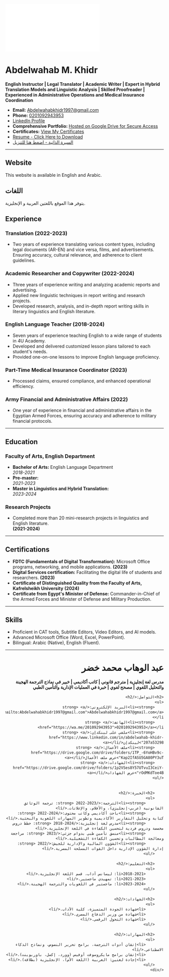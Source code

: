 
![Circular Image](README.md)



# Abdelwahab M. Khidr  
**English Instructor | Legal Translator | Academic Writer | Expert in Hybrid Translation Models and Linguistic Analysis | Skilled Proofreader | Experienced in Administrative Operations and Medical Insurance Coordination**  
- **Email:** [Abdelwahabkhidr1997@gmail.com](mailto:Abdelwahabkhidr1997@gmail.com)  
- **Phone:** [0201092943953](https://wa.me/201092943953)
- [LinkedIn Profile](https://www.linkedin.com/in/abdelwahab-khidr-207a53298?utm_source=share&utm_campaign=share_via&utm_content=profile&utm_medium=android_app)
- **Comprehensive Portfolio:** [Hosted on Google Drive for Secure Access](https://drive.google.com/drive/folders/1TP_-6YoHBv9c-Kap2IfASU5GA80PY3uT?usp=sharing)
- **Certificates:** [View My Certificates](https://drive.google.com/drive/folders/1p2VSes8Y57UTvuI3CeiY-rOdMKdToe4B)
- [Resume - Click Here to Download](https://drive.google.com/file/d/1slmTQsAv4Rbto-sYVl-gLHcT8izqwewk/view?usp=drivesdk)
- [السيرة الذاتية - اضغط هنا للتنزيل](https://drive.google.com/file/d/1_mbsJvpM25iIqW7w_Sy9AvYl8asA1Icc/view?usp=drivesdk)

---

##  Website  

This website is available in English and Arabic. 

## اللغات  

يتوفر هذا الموقع باللغتين العربية و الإنجليزية.

## Experience  

### Translation  **(2022-2023)**

- Two years of experience translating various content types, including legal documents (AR-EN) and vice versa, films, and advertisements. Ensuring accuracy, cultural relevance, and adherence to client guidelines.  

### Academic Researcher and Copywriter  **(2022-2024)**

- Three years of experience writing and analyzing academic reports and advertising.  
- Applied new linguistic techniques in report writing and research projects.  
- Developed research, analysis, and in-depth report writing skills in literary linguistics and English literature.  

### English Language Teacher  **(2018-2024)**
- Seven years of experience teaching English to a wide range of students in 4U Academy.  
- Developed and delivered customized lesson plans tailored to each student's needs.  
- Provided one-on-one lessons to improve English language proficiency.  


### Part-Time Medical Insurance Coordinator  **(2023)** 
- Processed claims, ensured compliance, and enhanced operational efficiency.  

### Army Financial and Administrative Affairs  **(2022)**
- One year of experience in financial and administrative affairs in the Egyptian Armed Forces, ensuring accuracy and adherence to military financial protocols.  


---

## Education  

### Faculty of Arts, English Department  
- **Bachelor of Arts:** English Language Department  
  *2018-2021*  
- **Pre-master:**  
  *2021-2023*  
- **Master in Linguistics and Hybrid Translation:**  
  *2023-2024*  

### Research Projects  
- Completed more than 20 mini-research projects in linguistics and English literature.  
**(2021-2024)**

---

## Certifications  
- **FDTC (Fundamentals of Digital Transformation):** Microsoft Office programs, networking, and mobile applications.  **(2023)**
- **Digital Services certification:** Facilitating the digital life of students and researchers.  **(2023)**
- **Certificate of Distinguished Quality from the Faculty of Arts, Kafrelsheikh University**  **(2024)**
- **Certificate from Egypt's Minister of Defense:** Commander-in-Chief of the Armed Forces and Minister of Defense and Military Production.

---

## Skills  
- Proficient in CAT tools, Subtitle Editors, Video Editors, and AI models.
- Advanced Microsoft Office (Word, Excel, PowerPoint).  
- Bilingual: Arabic (Native), English (Fluent). 

---


<html lang="ar">
<head>
    <meta charset="UTF-8">
    <meta name="viewport" content="width=device-width, initial-scale=1.0">
    <title>عبد الوهاب محمد خضر</title>
    <style>
        /* تطبيق التنسيق لليمين لليسار فقط على المحتوى العربي */
        .rtl {
            direction: rtl;
            text-align: right;
        }
    </style>
</head>
<body>

<div class="rtl">
    <h1>عبد الوهاب محمد خضر</h1>
    <p><strong>مدرس لغة إنجليزية | مترجم قانوني | كاتب أكاديمي | خبير في نماذج الترجمة الهجينة والتحليل اللغوي | مصحح لغوي | خبرة في العمليات الإدارية والتأمين الطبي</strong></p>
    
    <h2>التواصل:</h2>
    <ul>
        <li><strong>البريد الإلكتروني:</strong> <a href="mailto:Abdelwahabkhidr1997@gmail.com">Abdelwahabkhidr1997@gmail.com</a></li>
        <li><strong>الهاتف:</strong> <a href="https://wa.me/201092943953">0201092943953</a></li>
        <li><strong>ملفي على لينكدإن:</strong> <a href="https://www.linkedin.com/in/abdelwahab-khidr-207a53298">لينكدإن</a></li>
        <li><strong>ملف الأعمال:</strong> <a href="https://drive.google.com/drive/folders/1TP_-6YoHBv9c-Kap2IfASU5GA80PY3uT">عرض ملف الأعمال</a></li>
        <li><strong>الشهادات:</strong> <a href="https://drive.google.com/drive/folders/1p2VSes8Y57UTvuI3CeiY-rOdMKdToe4B">عرض الشهادات</a></li>
    </ul>

    
        <h2>الخبرة:</h2>
        <ul>
            <li><strong>الترجمة:</strong> 2022-2023: ترجمة الوثائق القانونية (عربي-إنجليزي)، والأفلام، والإعلانات.</li>
            <li><strong>باحث أكاديمي وكاتب محتوى:</strong> 2022-2024: كتابة وتحليل التقارير الأكاديمية وتطوير المهارات اللغوية والبحثية.</li>
            <li><strong>مدرس لغة إنجليزية:</strong> 2018-2024: خطط دروس مخصصة ودروس فردية لتحسين الكفاءة في اللغة الإنجليزية.</li>
            <li><strong>منسق تأمين طبي بدوام جزئي:</strong> 2023: مراجعة ومعالجة المطالبات وتحسين الكفاءة التشغيلية.</li>
            <li><strong>الشؤون المالية والإدارية للجيش:</strong> 2022: إدارة الشؤون الإدارية داخل القوات المسلحة المصرية.</li>
        </ul>

        <h2>التعليم:</h2>
        <ul>
            <li>2018-2021: ليسانس آداب، قسم اللغة الإنجليزية.</li>
            <li>2021-2023: تمهيدي ماجستير.</li>
            <li>2023-2024: ماجستير في اللغويات والترجمة الهجينة.</li>
        </ul>

        <h2>الشهادات:</h2>
        <ul>
            <li>شهادة الجودة المتميزة، كلية الآداب.</li>
            <li>شهادة من وزير الدفاع المصري.</li>
            <li>شهادة التحول الرقمي.</li>
        </ul>

        <h2>المهارات:</h2>
        <ul>
            <li>إتقان أدوات الترجمة، برامج تحرير النصوص، ونماذج الذكاء الاصطناعي.</li>
            <li>إتقان برامج مايكروسوفت أوفيس (وورد، إكسل، باوربوينت).</li>
            <li>إجادة لغتين: العربية (اللغة الأم)، الإنجليزية (بطلاقة).</li>
        </ul>
    </div>

</body>
</html>